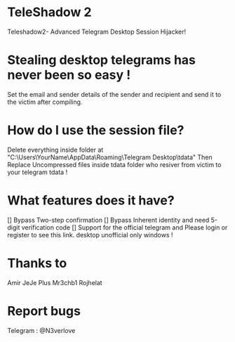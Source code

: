 # TeleShadow 2
Teleshadow2- Advanced Telegram Desktop Session Hijacker!

# Stealing desktop telegrams has never been so easy !
Set the email and sender details of the sender and recipient and send it to the victim after compiling.
 
# How do I use the session file?
Delete everything inside folder at "C:\Users\YourName\AppData\Roaming\Telegram Desktop\tdata" Then Replace Uncompressed files inside tdata folder who resiver from victim to your telegram tdata !
 
# What features does it have?
[] Bypass Two-step confirmation
[] Bypass Inherent identity and need 5-digit verification code
[] Support for the official telegram and Please login or register to see this link. desktop unofficial only windows !
 
# Thanks to
Amir
JeJe Plus
Mr3chb1
Rojhelat

# Report bugs
Telegram : @N3verlove
